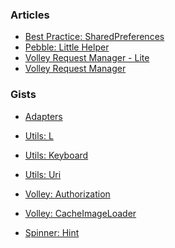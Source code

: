 ### Articles

- [Best Practice: SharedPreferences][1]
- [Pebble: Little Helper][2]
- [Volley Request Manager - Lite][3]
- [Volley Request Manager][4]

### Gists

- [Adapters][5]
- [Utils: L][6]
- [Utils: Keyboard][7]
- [Utils: Uri][8]
- [Volley: Authorization][9]
- [Volley: CacheImageLoader][10]
- [Spinner: Hint][11]
 


  [1]: https://github.com/yakivmospan/code-view/blob/master/articles/android/best%20practice/Best%20Practice.%20SharedPreferences.md
  [2]: https://github.com/yakivmospan/code-view/blob/master/articles/pebble/Pebble.%20Little%20Helper.md
  [3]: https://github.com/yakivmospan/code-view/blob/master/articles/android/http/Volley%20Request%20Manager%20-%20Lite.md
  [4]: https://github.com/yakivmospan/code-view/blob/master/articles/android/http/Volley%20Request%20Manager.md
  [5]: https://github.com/yakivmospan/code-view/blob/master/gists/Adapters.md
  [6]: https://github.com/yakivmospan/code-view/blob/master/gists/Utils.%20L.md
  [7]: https://github.com/yakivmospan/code-view/blob/master/gists/Utils.%20Keyboard.md
  [8]: https://github.com/yakivmospan/code-view/blob/master/gists/Utils.%20Uri.md
  [9]: https://github.com/yakivmospan/code-view/blob/master/gists/Volley.%20Authorization.md
  [10]: https://github.com/yakivmospan/code-view/blob/master/gists/Volley.%20CacheImageLoader.md
  [11]: https://github.com/yakivmospan/code-view/blob/master/gists/Spinner.%20Hint.md
